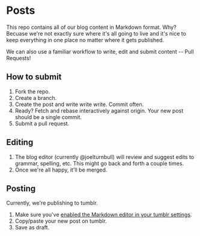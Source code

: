 # Posts

This repo contains all of our blog content in Markdown format. Why? Becuase
we're not exactly sure where it's all going to live and it's nice to keep
everything in one place no matter where it gets published.

We can also use a familiar workflow to write, edit and submit content -- Pull
Requests!

## How to submit

1. Fork the repo.
1. Create a branch.
1. Create the post and write write write. Commit often.
1. Ready? Fetch and rebase interactively against origin. Your new post should
   be a single commit.
1. Submit a pull request.

## Editing

1. The blog editor (currently @joelturnbull) will review and suggest edits to
   grammar, spelling, etc. This might go back and forth a couple times.
1. Once we're all happy, it'll be merged.

## Posting

Currently, we're publishing to tumblr.

1. Make sure you've [enabled the Markdown editor in your tumblr
   settings](https://www.tumblr.com/settings).
2. Copy/paste your new post on tumblr.
3. Save as draft.


